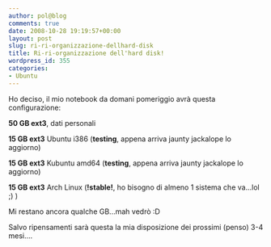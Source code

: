 ```yaml
---
author: pol@blog
comments: true
date: 2008-10-28 19:19:57+00:00
layout: post
slug: ri-ri-organizzazione-dellhard-disk
title: Ri-ri-organizzazione dell'hard disk!
wordpress_id: 355
categories:
- Ubuntu
---
```


Ho deciso, il mio notebook da domani pomeriggio avrà questa configurazione:





**50 GB ext3**, dati personali




**15 GB ext3** Ubuntu i386 (**testing**, appena arriva jaunty jackalope lo aggiorno)




**15 GB ext3** Kubuntu amd64 (**testing**, appena arriva jaunty jackalope lo aggiorno)




**15 GB ext3** Arch Linux (**!stable!**, ho bisogno di almeno 1 sistema che va...lol ;) )







Mi restano ancora qualche GB...mah vedrò :D




Salvo ripensamenti sarà questa la mia disposizione dei prossimi (penso) 3-4 mesi....
